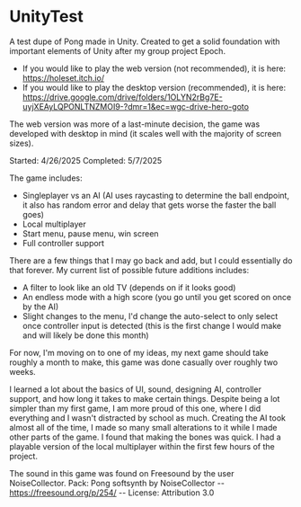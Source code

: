 # UnityTest

A test dupe of Pong made in Unity. Created to get a solid foundation with important elements of Unity after my group project Epoch.

- If you would like to play the web version (not recommended), it is here: https://holeset.itch.io/
- If you would like to play the desktop version (recommended), it is here: https://drive.google.com/drive/folders/1OLYN2rBg7E-uyjXEAyLQPONLTNZMOI9-?dmr=1&ec=wgc-drive-hero-goto

The web version was more of a last-minute decision, the game was developed with desktop in mind (it scales well with the majority of screen sizes).

Started: 4/26/2025
Completed: 5/7/2025

The game includes:
- Singleplayer vs an AI (AI uses raycasting to determine the ball endpoint, it also has random error and delay that gets worse the faster the ball goes)
- Local multiplayer
- Start menu, pause menu, win screen
- Full controller support

There are a few things that I may go back and add, but I could essentially do that forever.
My current list of possible future additions includes:
- A filter to look like an old TV (depends on if it looks good)
- An endless mode with a high score (you go until you get scored on once by the AI)
- Slight changes to the menu, I'd change the auto-select to only select once controller input is detected (this is the first change I would make and will likely be done this month)

For now, I'm moving on to one of my ideas, my next game should take roughly a month to make, this game was done casually over roughly two weeks.

I learned a lot about the basics of UI, sound, designing AI, controller support, and how long it takes to make certain things.
Despite being a lot simpler than my first game, I am more proud of this one, where I did everything and I wasn't distracted by school as much.
Creating the AI took almost all of the time, I made so many small alterations to it while I made other parts of the game. I found that making the bones was quick. I had a playable version of the local multiplayer within the first few hours of the project.

The sound in this game was found on Freesound by the user NoiseCollector.
Pack: Pong softsynth by NoiseCollector -- https://freesound.org/p/254/ -- License: Attribution 3.0
